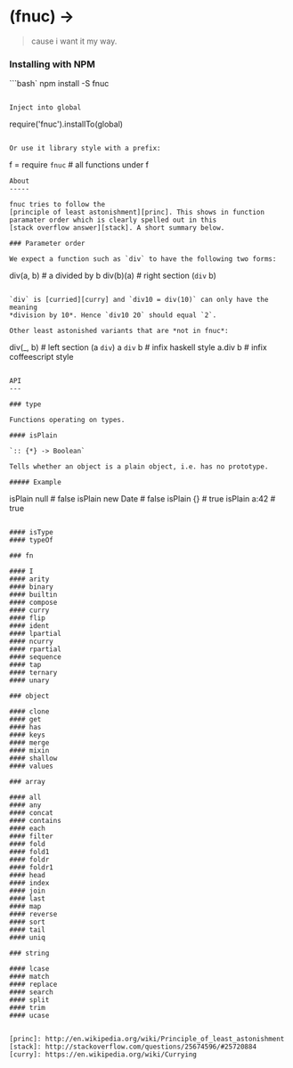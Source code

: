 (fnuc) ->
=========

> cause i want it my way.

### Installing with NPM

```bash`
npm install -S fnuc
```

Inject into global
```
require('fnuc').installTo(global)
```

Or use it library style with a prefix:

```
f = require `fnuc` # all functions under f
```
About
-----

fnuc tries to follow the
[principle of least astonishment][princ]. This shows in function
paramater order which is clearly spelled out in this
[stack overflow answer][stack]. A short summary below.

### Parameter order

We expect a function such as `div` to have the following two forms:

```
div(a, b)    # a divided by b
div(b)(a)    # right section (`div` b)
```

`div` is [curried][curry] and `div10 = div(10)` can only have the meaning
*division by 10*. Hence `div10 20` should equal `2`.

Other least astonished variants that are *not in fnuc*:

```
div(_, b)    # left section (a `div`)
a `div` b    # infix haskell style
a.div b      # infix coffeescript style
```

API
---

### type

Functions operating on types.

#### isPlain

`:: {*} -> Boolean`

Tells whether an object is a plain object, i.e. has no prototype.

##### Example

```
isPlain null          # false
isPlain new Date      # false
isPlain {}            # true
isPlain a:42          # true
```

#### isType
#### typeOf

### fn

#### I
#### arity
#### binary
#### builtin
#### compose
#### curry
#### flip
#### ident
#### lpartial
#### ncurry
#### rpartial
#### sequence
#### tap
#### ternary
#### unary

### object

#### clone
#### get
#### has
#### keys
#### merge
#### mixin
#### shallow
#### values

### array

#### all
#### any
#### concat
#### contains
#### each
#### filter
#### fold
#### fold1
#### foldr
#### foldr1
#### head
#### index
#### join
#### last
#### map
#### reverse
#### sort
#### tail
#### uniq

### string

#### lcase
#### match
#### replace
#### search
#### split
#### trim
#### ucase


[princ]: http://en.wikipedia.org/wiki/Principle_of_least_astonishment
[stack]: http://stackoverflow.com/questions/25674596/#25720884
[curry]: https://en.wikipedia.org/wiki/Currying
